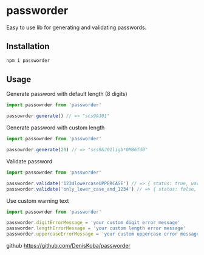 # passworder

Easy to use lib for generating and validating passwords.

## Installation

```bash
npm i passworder
```

## Usage

Generate password with default length (8 digits)
```javascript
import passowrder from 'passworder'

passowrder.generate() // => "scs9&J01"
```

Generate password with custom length
```javascript
import passowrder from 'passworder'

passowrder.generate(20) // => "scs9&J01ligb*0MB6fd0"
```

Validate password
```javascript
import passowrder from 'passworder'

passworder.validate('1234lowercaseUPPERCASE') // => { status: true, warning: '' }
passworder.validate('only_lower_case_and_1234') // => { status: false, warning: "Your password should contain at least one uppercase letter" }
```
Use custom warning text
```javascript
import passowrder from 'passworder'

passworder.digitErrorMessage = 'your custom digit error message'
passworder.lengthErrorMessage = 'your custom length error message'
passworder.uppercaseErrorMessage = 'your custom uppercase error message'

```

github https://github.com/DenisKoba/passworder
